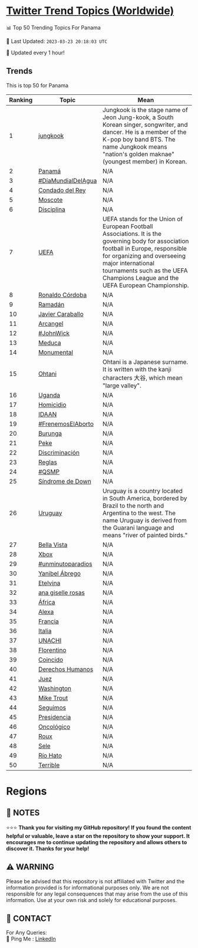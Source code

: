 [Twitter Trend Topics (Worldwide)](https://github.com/ErcinDedeoglu/Twitter-Trend-Topics)
==========


📊 Top 50 Trending Topics For Panama

📆 Last Updated: `2023-03-23 20:18:03 UTC`

🔧 Updated every 1 hour!


## Trends

This is top 50 for Panama

| Ranking | Topic | Mean |
| ------- | ------------ | ------------ |
| 1 | [jungkook](http://twitter.com/search?q=jungkook) | Jungkook is the stage name of Jeon Jung-kook, a South Korean singer, songwriter, and dancer. He is a member of the K-pop boy band BTS. The name Jungkook means "nation's golden maknae" (youngest member) in Korean. |
| 2 | [Panamá](http://twitter.com/search?q=Panam%c3%a1) | N/A |
| 3 | [#DíaMundialDelAgua](http://twitter.com/search?q=%23D%c3%adaMundialDelAgua) | N/A |
| 4 | [Condado del Rey](http://twitter.com/search?q=Condado+del+Rey) | N/A |
| 5 | [Moscote](http://twitter.com/search?q=Moscote) | N/A |
| 6 | [Disciplina](http://twitter.com/search?q=Disciplina) | N/A |
| 7 | [UEFA](http://twitter.com/search?q=UEFA) | UEFA stands for the Union of European Football Associations. It is the governing body for association football in Europe, responsible for organizing and overseeing major international tournaments such as the UEFA Champions League and the UEFA European Championship. |
| 8 | [Ronaldo Córdoba](http://twitter.com/search?q=Ronaldo+C%c3%b3rdoba) | N/A |
| 9 | [Ramadán](http://twitter.com/search?q=Ramad%c3%a1n) | N/A |
| 10 | [Javier Caraballo](http://twitter.com/search?q=Javier+Caraballo) | N/A |
| 11 | [Arcangel](http://twitter.com/search?q=Arcangel) | N/A |
| 12 | [#JohnWick](http://twitter.com/search?q=%23JohnWick) | N/A |
| 13 | [Meduca](http://twitter.com/search?q=Meduca) | N/A |
| 14 | [Monumental](http://twitter.com/search?q=Monumental) | N/A |
| 15 | [Ohtani](http://twitter.com/search?q=Ohtani) | Ohtani is a Japanese surname. It is written with the kanji characters 大谷, which mean "large valley". |
| 16 | [Uganda](http://twitter.com/search?q=Uganda) | N/A |
| 17 | [Homicidio](http://twitter.com/search?q=Homicidio) | N/A |
| 18 | [IDAAN](http://twitter.com/search?q=IDAAN) | N/A |
| 19 | [#FrenemosElAborto](http://twitter.com/search?q=%23FrenemosElAborto) | N/A |
| 20 | [Burunga](http://twitter.com/search?q=Burunga) | N/A |
| 21 | [Peke](http://twitter.com/search?q=Peke) | N/A |
| 22 | [Discriminación](http://twitter.com/search?q=Discriminaci%c3%b3n) | N/A |
| 23 | [Reglas](http://twitter.com/search?q=Reglas) | N/A |
| 24 | [#QSMP](http://twitter.com/search?q=%23QSMP) | N/A |
| 25 | [Síndrome de Down](http://twitter.com/search?q=S%c3%adndrome+de+Down) | N/A |
| 26 | [Uruguay](http://twitter.com/search?q=Uruguay) | Uruguay is a country located in South America, bordered by Brazil to the north and Argentina to the west. The name Uruguay is derived from the Guarani language and means "river of painted birds." |
| 27 | [Bella Vista](http://twitter.com/search?q=Bella+Vista) | N/A |
| 28 | [Xbox](http://twitter.com/search?q=Xbox) | N/A |
| 29 | [#unminutoparadios](http://twitter.com/search?q=%23unminutoparadios) | N/A |
| 30 | [Yanibel Ábrego](http://twitter.com/search?q=Yanibel+%c3%81brego) | N/A |
| 31 | [Etelvina](http://twitter.com/search?q=Etelvina) | N/A |
| 32 | [ana giselle rosas](http://twitter.com/search?q=ana+giselle+rosas) | N/A |
| 33 | [África](http://twitter.com/search?q=%c3%81frica) | N/A |
| 34 | [Alexa](http://twitter.com/search?q=Alexa) | N/A |
| 35 | [Francia](http://twitter.com/search?q=Francia) | N/A |
| 36 | [Italia](http://twitter.com/search?q=Italia) | N/A |
| 37 | [UNACHI](http://twitter.com/search?q=UNACHI) | N/A |
| 38 | [Florentino](http://twitter.com/search?q=Florentino) | N/A |
| 39 | [Coincido](http://twitter.com/search?q=Coincido) | N/A |
| 40 | [Derechos Humanos](http://twitter.com/search?q=Derechos+Humanos) | N/A |
| 41 | [Juez](http://twitter.com/search?q=Juez) | N/A |
| 42 | [Washington](http://twitter.com/search?q=Washington) | N/A |
| 43 | [Mike Trout](http://twitter.com/search?q=Mike+Trout) | N/A |
| 44 | [Seguimos](http://twitter.com/search?q=Seguimos) | N/A |
| 45 | [Presidencia](http://twitter.com/search?q=Presidencia) | N/A |
| 46 | [Oncológico](http://twitter.com/search?q=Oncol%c3%b3gico) | N/A |
| 47 | [Roux](http://twitter.com/search?q=Roux) | N/A |
| 48 | [Sele](http://twitter.com/search?q=Sele) | N/A |
| 49 | [Río Hato](http://twitter.com/search?q=R%c3%ado+Hato) | N/A |
| 50 | [Terrible](http://twitter.com/search?q=Terrible) | N/A |



# Regions




## 📝 NOTES

⭐⭐⭐ **Thank you for visiting my GitHub repository! If you found the content helpful or valuable, leave a star on the repository to show your support. It encourages me to continue updating the repository and allows others to discover it. Thanks for your help!**


## ⚠️ WARNING

Please be advised that this repository is not affiliated with Twitter and the information provided is for informational purposes only. We are not responsible for any legal consequences that may arise from the use of this information. Use at your own risk and solely for educational purposes.


## 📨 CONTACT

 For Any Queries:  
            🏓 Ping Me : [LinkedIn](https://www.linkedin.com/in/ercindedeoglu/)
